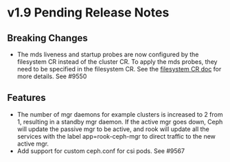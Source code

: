 # v1.9 Pending Release Notes

## Breaking Changes

* The mds liveness and startup probes are now configured by the filesystem CR instead of the cluster CR. To apply the mds probes, they need to be specified in the filesystem CR. See the [filesystem CR doc](Documentation/ceph-filesystem-crd.md#metadata-server-settings) for more details. See #9550

## Features

* The number of mgr daemons for example clusters is increased to 2 from 1, resulting in a standby mgr daemon.
  If the active mgr goes down, Ceph will update the passive mgr to be active, and rook will update all the services
  with the label app=rook-ceph-mgr to direct traffic to the new active mgr.
* Add support for custom ceph.conf for csi pods. See #9567
